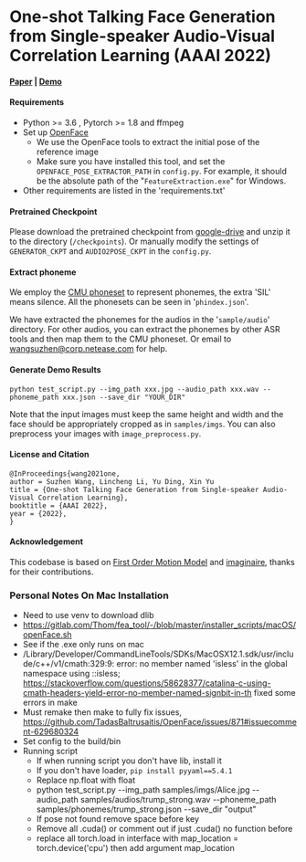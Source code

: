 # One-shot Talking Face Generation from Single-speaker Audio-Visual Correlation Learning (AAAI 2022)

#### [Paper](https://arxiv.org/pdf/2112.02749.pdf) | [Demo](https://www.youtube.com/watch?v=HHj-XCXXePY)

#### Requirements

- Python >= 3.6 , Pytorch >= 1.8 and ffmpeg
- Set up [OpenFace](https://github.com/TadasBaltrusaitis/OpenFace)
  - We use the OpenFace tools to extract the initial pose of the reference image
  - Make sure you have installed this tool, and set the `OPENFACE_POSE_EXTRACTOR_PATH` in `config.py`. For example, it should be the absolute path of the "`FeatureExtraction.exe`" for Windows.
- Other requirements are listed in the 'requirements.txt'

#### Pretrained Checkpoint

Please download the pretrained checkpoint from [google-drive](https://drive.google.com/file/d/1mjFEozPR_2vMaVRMd9Agk_sU1VaiUYMl/view?usp=sharing) and unzip it to the directory (`/checkpoints`). Or manually modify the settings of `GENERATOR_CKPT` and `AUDIO2POSE_CKPT` in the `config.py`.

#### Extract phoneme

We employ the [CMU phoneset](https://github.com/cmusphinx/cmudict) to represent phonemes, the extra 'SIL' means silence. All the phonesets can be seen in '`phindex.json`'.

We have extracted the phonemes for the audios in the '`sample/audio`' directory. For other audios, you can extract the phonemes by other ASR tools and then map them to the CMU phoneset. Or email to wangsuzhen@corp.netease.com for help.

#### Generate Demo Results

```
python test_script.py --img_path xxx.jpg --audio_path xxx.wav --phoneme_path xxx.json --save_dir "YOUR_DIR"
```

Note that the input images must keep the same height and width and the face should be appropriately cropped as in `samples/imgs`. You can also preprocess your images with `image_preprocess.py`.

#### License and Citation

```
@InProceedings{wang2021one,
author = Suzhen Wang, Lincheng Li, Yu Ding, Xin Yu
title = {One-shot Talking Face Generation from Single-speaker Audio-Visual Correlation Learning},
booktitle = {AAAI 2022},
year = {2022},
}
```

#### Acknowledgement

This codebase is based on [First Order Motion Model](https://github.com/AliaksandrSiarohin/first-order-model) and [imaginaire](https://github.com/NVlabs/imaginaire), thanks for their contributions.

### Personal Notes On Mac Installation

- Need to use venv to download dlib
- https://gitlab.com/Thom/fea_tool/-/blob/master/installer_scripts/macOS/openFace.sh
- See if the .exe only runs on mac
- /Library/Developer/CommandLineTools/SDKs/MacOSX12.1.sdk/usr/include/c++/v1/cmath:329:9: error: no member named 'isless' in the global namespace
  using ::isless;
  https://stackoverflow.com/questions/58628377/catalina-c-using-cmath-headers-yield-error-no-member-named-signbit-in-th fixed some errors in make
- Must remake then make to fully fix issues, https://github.com/TadasBaltrusaitis/OpenFace/issues/871#issuecomment-629680324
- Set config to the build/bin
- Running script
  - If when running script you don't have lib, install it
  - If you don't have loader, `pip install pyyaml==5.4.1`
  - Replace np.float with float
  - python test_script.py --img_path samples/imgs/Alice.jpg --audio_path samples/audios/trump_strong.wav --phoneme_path samples/phonemes/trump_strong.json --save_dir "output"
  - If pose not found remove space before key
  - Remove all .cuda() or comment out if just .cuda() no function before
  - replace all torch.load in interface with map_location = torch.device('cpu') then add argument map_location
